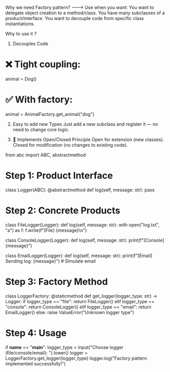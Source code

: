 Why we need Factory pattern?
---> Use when you want:
    You want to delegate object creation to a method/class.
    You have many subclasses of a product/interface.
    You want to decouple code from specific class instantiations.

Why to use it ?
1. Decouples Code
# ❌ Tight coupling:
animal = Dog()
# ✅ With factory:
animal = AnimalFactory.get_animal("dog")

2. Easy to add new Types
Just add a new subclass and register it — no need to change core logic.

3. 🔄 Implements Open/Closed Principle
Open for extension (new classes).
Closed for modification (no changes to existing code).


from abc import ABC, abstractmethod

# Step 1: Product Interface
class Logger(ABC):
    @abstractmethod
    def log(self, message: str):
        pass

# Step 2: Concrete Products
class FileLogger(Logger):
    def log(self, message: str):
        with open("log.txt", "a") as f:
            f.write(f"[File] {message}\n")

class ConsoleLogger(Logger):
    def log(self, message: str):
        print(f"[Console] {message}")

class EmailLogger(Logger):
    def log(self, message: str):
        print(f"[Email] Sending log: {message}")  # Simulate email

# Step 3: Factory Method
class LoggerFactory:
    @staticmethod
    def get_logger(logger_type: str) -> Logger:
        if logger_type == "file":
            return FileLogger()
        elif logger_type == "console":
            return ConsoleLogger()
        elif logger_type == "email":
            return EmailLogger()
        else:
            raise ValueError("Unknown logger type")

# Step 4: Usage
if __name__ == "__main__":
    logger_type = input("Choose logger (file/console/email): ").lower()
    logger = LoggerFactory.get_logger(logger_type)
    logger.log("Factory pattern implemented successfully!")
